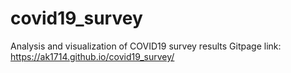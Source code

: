 # covid19_survey
Analysis and visualization of COVID19 survey results
Gitpage link: https://ak1714.github.io/covid19_survey/

